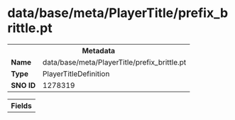 <h1>data/base/meta/PlayerTitle/prefix_brittle.pt</h1><table><tr><th colspan="100%">Metadata</th></tr><tr><td><b>Name</b></td><td>data/base/meta/PlayerTitle/prefix_brittle.pt</td></tr><tr><td><b>Type</b></td><td>PlayerTitleDefinition</td></tr><tr><td><b>SNO ID</b></td><td>1278319</td></tr></table>

<table><tr><th colspan="100%">Fields</th></tr></table>

